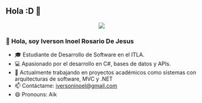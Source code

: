 ##                                                                                        Hola :D 👋
<p align="center">
  <a href="https://github.com/DenverCoder1/readme-typing-svg"><img src="https://readme-typing-svg.herokuapp.com?font=Time+New+Roman&color=%2300FF00&size=25&center=true&vCenter=true&width=600&height=100&lines=Software+Development+Student;Professional+Programmer;Backend+Developer"></a>
</p>




### 👋 Hola, soy Iverson Inoel Rosario De Jesus

- 🎓 Estudiante de Desarrollo de Software en el ITLA.
- 💻 Apasionado por el desarrollo en C#, bases de datos y APIs.
- 🚀 Actualmente trabajando en proyectos académicos como sistemas con arquitecturas de software, MVC y .NET
- 📫 Contáctame: iversoninoel@gmail.com
- 😄 Pronouns: Aik

